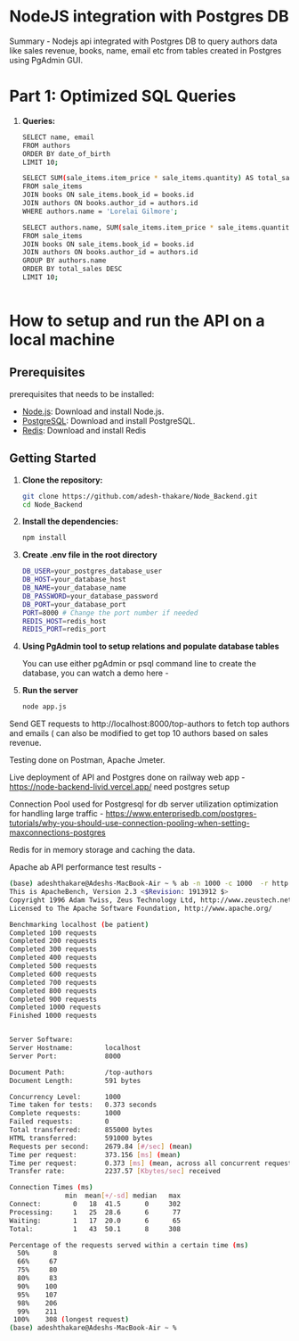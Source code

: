 
# NodeJS integration with Postgres DB

Summary - Nodejs api integrated with Postgres DB to query authors data like sales revenue, books, name, email etc from tables created in Postgres using PgAdmin GUI.

# Part 1: Optimized SQL Queries 

1. **Queries:** 
   ```bash
   SELECT name, email
   FROM authors
   ORDER BY date_of_birth
   LIMIT 10;

   SELECT SUM(sale_items.item_price * sale_items.quantity) AS total_sales
   FROM sale_items 
   JOIN books ON sale_items.book_id = books.id
   JOIN authors ON books.author_id = authors.id
   WHERE authors.name = 'Lorelai Gilmore'; 

   SELECT authors.name, SUM(sale_items.item_price * sale_items.quantity) AS total_sales
   FROM sale_items 
   JOIN books ON sale_items.book_id = books.id
   JOIN authors ON books.author_id = authors.id
   GROUP BY authors.name
   ORDER BY total_sales DESC
   LIMIT 10;



# How to setup and run the API on a local machine

## Prerequisites
prerequisites that needs to be installed:

- [Node.js](https://nodejs.org/): Download and install Node.js.
- [PostgreSQL](https://www.postgresql.org/): Download and install PostgreSQL.
- [Redis](https://redis.io/): Download and install Redis

## Getting Started

1. **Clone the repository:**

   ```bash
   git clone https://github.com/adesh-thakare/Node_Backend.git
   cd Node_Backend

2. **Install the dependencies:**
     
   ```bash
   npm install

3. **Create .env file in the root directory**

   ```bash
   DB_USER=your_postgres_database_user
   DB_HOST=your_database_host
   DB_NAME=your_database_name
   DB_PASSWORD=your_database_password
   DB_PORT=your_database_port
   PORT=8000 # Change the port number if needed
   REDIS_HOST=redis_host
   REDIS_PORT=redis_port

4. **Using PgAdmin tool to setup relations and populate database tables**

   You can use either pgAdmin or psql command line to create the database, you can watch a demo here -

5. **Run the server**

   ```bash
   node app.js   

Send GET requests to http://localhost:8000/top-authors to fetch top authors and emails ( can also be modified to get top 10 authors based on sales revenue.

Testing done on Postman, Apache Jmeter.
   
Live deployment of API and Postgres done on railway web app - https://node-backend-livid.vercel.app/ need postgres setup

Connection Pool used for Postgresql for db server utilization optimization for handling large traffic - https://www.enterprisedb.com/postgres-tutorials/why-you-should-use-connection-pooling-when-setting-maxconnections-postgres

Redis for in memory storage and caching the data.

Apache ab API performance test results - 

```bash
(base) adeshthakare@Adeshs-MacBook-Air ~ % ab -n 1000 -c 1000  -r http://localhost:8000/top-authors
This is ApacheBench, Version 2.3 <$Revision: 1913912 $>
Copyright 1996 Adam Twiss, Zeus Technology Ltd, http://www.zeustech.net/
Licensed to The Apache Software Foundation, http://www.apache.org/

Benchmarking localhost (be patient)
Completed 100 requests
Completed 200 requests
Completed 300 requests
Completed 400 requests
Completed 500 requests
Completed 600 requests
Completed 700 requests
Completed 800 requests
Completed 900 requests
Completed 1000 requests
Finished 1000 requests


Server Software:        
Server Hostname:        localhost
Server Port:            8000

Document Path:          /top-authors
Document Length:        591 bytes

Concurrency Level:      1000
Time taken for tests:   0.373 seconds
Complete requests:      1000
Failed requests:        0
Total transferred:      855000 bytes
HTML transferred:       591000 bytes
Requests per second:    2679.84 [#/sec] (mean)
Time per request:       373.156 [ms] (mean)
Time per request:       0.373 [ms] (mean, across all concurrent requests)
Transfer rate:          2237.57 [Kbytes/sec] received

Connection Times (ms)
              min  mean[+/-sd] median   max
Connect:        0   18  41.5      0     302
Processing:     1   25  28.6      6      77
Waiting:        1   17  20.0      6      65
Total:          1   43  50.1      8     308

Percentage of the requests served within a certain time (ms)
  50%      8
  66%     67
  75%     80
  80%     83
  90%    100
  95%    107
  98%    206
  99%    211
 100%    308 (longest request)
(base) adeshthakare@Adeshs-MacBook-Air ~ % 

